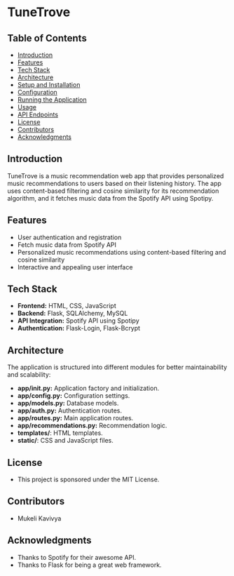 # TuneTrove

## Table of Contents
- [Introduction](#introduction)
- [Features](#features)
- [Tech Stack](#tech-stack)
- [Architecture](#architecture)
- [Setup and Installation](#setup-and-installation)
- [Configuration](#configuration)
- [Running the Application](#running-the-application)
- [Usage](#usage)
- [API Endpoints](#api-endpoints)
- [License](#license)
- [Contributors](#contributors)
- [Acknowledgments](#acknowledgments)

## Introduction
TuneTrove is a music recommendation web app that provides personalized music recommendations to users based on their listening history. The app uses content-based filtering and cosine similarity for its recommendation algorithm, and it fetches music data from the Spotify API using Spotipy.

## Features
- User authentication and registration
- Fetch music data from Spotify API
- Personalized music recommendations using content-based filtering and cosine similarity
- Interactive and appealing user interface

## Tech Stack
- **Frontend:** HTML, CSS, JavaScript
- **Backend:** Flask, SQLAlchemy, MySQL
- **API Integration:** Spotify API using Spotipy
- **Authentication:** Flask-Login, Flask-Bcrypt

## Architecture
The application is structured into different modules for better maintainability and scalability:
- **app/__init__.py:** Application factory and initialization.
- **app/config.py:** Configuration settings.
- **app/models.py:** Database models.
- **app/auth.py:** Authentication routes.
- **app/routes.py:** Main application routes.
- **app/recommendations.py:** Recommendation logic.
- **templates/**: HTML templates.
- **static/**: CSS and JavaScript files.

## License
- This project is sponsored under the MIT License.

## Contributors
- Mukeli Kavivya

## Acknowledgments
- Thanks to Spotify for their awesome API.
- Thanks to Flask for being a great web framework.

